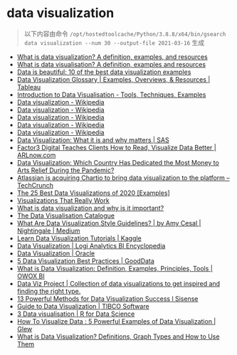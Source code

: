 
data visualization
==================


> 以下内容由命令 `/opt/hostedtoolcache/Python/3.8.8/x64/bin/gsearch data visualization --num 30 --output-file 2021-03-16` 生成

- [What is data visualization? A definition, examples, and resources](https://www.tableau.com/learn/articles/data-visualization)
- [What is data visualisation? A definition, examples and resources](https://www.tableau.com/en-gb/learn/articles/data-visualization)
- [Data is beautiful: 10 of the best data visualization examples](https://www.tableau.com/learn/articles/best-beautiful-data-visualization-examples)
- [Data Visualization Glossary | Examples, Overviews, & Resources | Tableau](https://www.tableau.com/learn/articles/data-visualization/glossary)
- [Introduction to Data Visualisation - Tools, Techniques, Examples](https://www.mygreatlearning.com/blog/introduction-to-data-visualisation-why-is-it-important/)
- [Data visualization - Wikipedia](https://en.wikipedia.org/wiki/Data_visualization)
- [Data visualization - Wikipedia](https://en.wikipedia.org/wiki/Data_visualization#Underpinnings)
- [Data visualization - Wikipedia](https://en.wikipedia.org/wiki/Data_visualization#History)
- [Data visualization - Wikipedia](https://en.wikipedia.org/wiki/Data_visualization#Techniques)
- [Data visualization - Wikipedia](https://en.wikipedia.org/wiki/Data_visualization#Data_presentation_architecture)
- [Data Visualization: What it is and why matters | SAS](https://www.sas.com/en_us/insights/big-data/data-visualization.html)
- [Factor3 Digital Teaches Clients How to Read, Visualize Data Better | ARLnow.com](https://www.arlnow.com/2021/03/15/factor3-digital-teaches-clients-how-to-read-visualize-data-better/)
- [Data Visualization: Which Country Has Dedicated the Most Money to Arts Relief During the Pandemic?](https://news.artnet.com/art-world/pandemic-culture-bailouts-1950985)
- [Atlassian is acquiring Chartio to bring data visualization to the platform – TechCrunch](https://techcrunch.com/2021/02/26/atlassian-is-acquiring-chartio-to-bring-data-visualization-to-the-platform/)
- [The 25 Best Data Visualizations of 2020 [Examples]](https://visme.co/blog/best-data-visualizations/)
- [Visualizations That Really Work](https://hbr.org/2016/06/visualizations-that-really-work)
- [What is data visualization and why is it important?](https://searchbusinessanalytics.techtarget.com/definition/data-visualization)
- [The Data Visualisation Catalogue](https://datavizcatalogue.com/)
- [What Are Data Visualization Style Guidelines? | by Amy Cesal | Nightingale | Medium](https://medium.com/nightingale/style-guidelines-92ebe166addc)
- [Learn Data Visualization Tutorials | Kaggle](https://www.kaggle.com/learn/data-visualization)
- [Data Visualization | Logi Analytics BI Encyclopedia](https://www.logianalytics.com/resources/bi-encyclopedia/data-visualization/)
- [Data Visualization | Oracle](https://www.oracle.com/business-analytics/data-visualization.html)
- [5 Data Visualization Best Practices | GoodData](https://www.gooddata.com/blog/5-data-visualization-best-practices-0)
- [What is Data Visualization: Definition, Examples, Principles, Tools | OWOX BI](https://www.owox.com/blog/articles/data-visualization/)
- [Data Viz Project | Collection of data visualizations to get inspired and finding the right type.](https://datavizproject.com/)
- [13 Powerful Methods for Data Visualization Success l Sisense](https://www.sisense.com/blog/10-useful-ways-visualize-data-examples/)
- [Guide to Data Visualization | TIBCO Software](https://www.tibco.com/reference-center/guide-to-data-visualization)
- [3 Data visualisation | R for Data Science](https://r4ds.had.co.nz/data-visualisation.html)
- [How To Visualize Data : 5 Powerful Examples of Data Visualization | Glew](https://www.glew.io/articles/5-powerful-examples-of-data-visualization)
- [What is Data Visualization? Definitions, Graph Types and How to Use Them](https://www.klipfolio.com/resources/articles/what-is-data-visualization)
